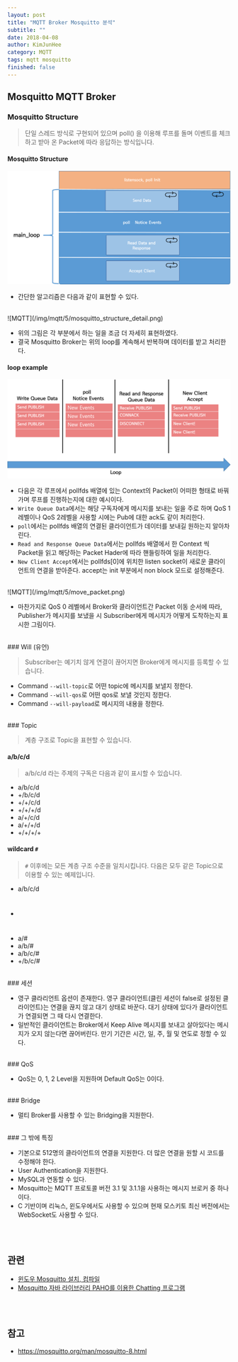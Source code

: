 ```yaml
---
layout: post
title: "MQTT Broker Mosquitto 분석"
subtitle: ""
date: 2018-04-08
author: KimJunHee
category: MQTT
tags: mqtt mosquitto
finished: false
---
```


## Mosquitto MQTT Broker

### Mosquitto Structure

> 단일 스레드 방식로 구현되어 있으며 poll() 을 이용해 루프를 돌며 이벤트를 체크하고 받아 온 Packet에 따라 응답하는 방식입니다.

#### Mosquitto Structure

![MQTT](/img/mqtt/5/mosquitto_structure.png)

* 간단한 알고리즘은 다음과 같이 표현할 수 있다.

<br/>
![MQTT](/img/mqtt/5/mosquitto_structure_detail.png)

* 위의 그림은 각 부분에서 하는 일을 조금 더 자세히 표현하였다.
* 결국 Mosquitto Broker는 위의 loop를 계속해서 반복하며 데이터를 받고 처리한다.

#### loop example

![MQTT](/img/mqtt/5/loop_example.png)

* 다음은 각 루프에서 pollfds 배열에 있는 Context의 Packet이 어떠한 형태로 바꿔가며 루프를 진행하는지에 대한 예시이다.
* ```Write Queue Data```에서는 해당 구독자에게 메시지를 보내는 일을 주로 하며 QoS 1레벨이나 QoS 2레벨을 사용할 시에는 Pub에 대한 ack도 같이 처리한다.
* ```poll```에서는 pollfds 배열의 연결된 클라이언트가 데이터를 보내길 원하는지 알아차린다.
* ```Read and Response Queue Data```에서는 pollfds 배열에서 한 Context 씩 Packet을 읽고 해당하는 Packet Hader에 따라 핸들링하여 일을 처리한다.
* ```New Client Accept```에서는 pollfds[0]에 위치한 listen socket이 새로운 클라이언트의 연결을 받아준다. accept는 init 부분에서 non block 모드로 설정해준다.

<br/>
![MQTT](/img/mqtt/5/move_packet.png)

* 마찬가지로 QoS 0 레벨에서 Broker와 클라이언트간 Packet 이동 순서에 따라, Publisher가 메시지를 보냈을 시 Subscriber에게 메시지가 어떻게 도착하는지 표시한 그림이다.

<br/>
### Will (유언)

> Subscriber는 예기치 않게 연결이 끊어지면 Broker에게 메시지를 등록할 수 있습니다.

* Command ```--will-topic```로 어떤 topic에 메시지를 보낼지 정한다.
* Command ```--will-qos```로 어떤 qos로 보낼 것인지 정한다.
* Command ```--will-payload```로 메시지의 내용을 정한다.

<br/>
### Topic

> 계층 구조로 Topic을 표현할 수 있습니다.

#### a/b/c/d

> a/b/c/d 라는 주제의 구독은 다음과 같이 표시할 수 있습니다.

* a/b/c/d
* +/b/c/d
* +/+/c/d
* +/+/+/d
* a/+/c/d
* a/+/+/d
* +/+/+/+

#### wildcard  ```#```

> ```#``` 이후에는 모든 계층 구조 수준을 일치시킵니다. 다음은 모두 같은 Topic으로 이용할 수 있는 예제입니다.

* a/b/c/d
* #
* a/#
* a/b/#
* a/b/c/#
* +/b/c/#

<br/>
### 세션

* 영구 클라리언트 옵션이 존재한다. 영구 클라이언트(클린 세션이 false로 설정된 클라이언트)는 연결을 끊지 않고 대기 상태로 바꾼다. 대기 상태에 있다가 클라이언트가 연결되면 그 때 다시 연결한다.
* 일반적인 클라이언트는 Broker에서 Keep Alive 메시지를 보내고 살아있다는 메시지가 오지 않는다면 끊어버린다. 만기 기간은 시간, 일, 주, 월 및 연도로 정할 수 있다.

<br/>
### QoS

- QoS는 0, 1, 2 Level을 지원하며 Default QoS는 0이다.

<br/>
### Bridge

* 멀티 Broker를 사용할 수 있는 Bridging을 지원한다.

<br/>
### 그 밖에 특징

* 기본으로 512명의 클라이언트의 연결을 지원한다. 더 많은 연결을 원할 시 코드를 수정해야 한다.
* User Authentication을 지원한다.
* MySQL과 연동할 수 있다.
* Mosquitto는 MQTT 프로토콜 버전 3.1 및 3.1.1을 사용하는 메시지 브로커 중 하나이다.
* C 기반이며 리눅스, 윈도우에서도 사용할 수 있으며 현재 모스키토 최신 버전에서는 WebSocket도 사용할 수 있다.

<br/><br/>
## 관련

* [윈도우 Mosquitto 설치, 컴파일](https://wnsgml972.github.io/wnsgml972.github.io/mqtt/mqtt_windows-install.html)
* [Mosquitto 자바 라이브러리 PAHO를 이용한 Chatting 프로그램](https://github.com/wnsgml972/MQTT-Chating)

<br/><br/>
## 참고

* <https://mosquitto.org/man/mosquitto-8.html>
